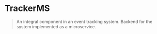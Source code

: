 # TrackerMS
> An integral component in an event tracking system.
> Backend for the system implemented as a microservice.
